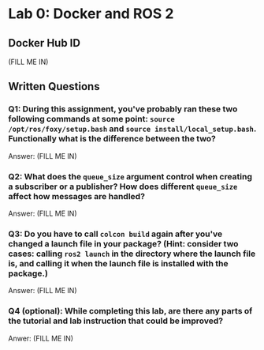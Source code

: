 # Lab 0: Docker and ROS 2

## Docker Hub ID
(FILL ME IN)

## Written Questions

### Q1: During this assignment, you've probably ran these two following commands at some point: ```source /opt/ros/foxy/setup.bash``` and ```source install/local_setup.bash```. Functionally what is the difference between the two?

Answer: (FILL ME IN)

### Q2: What does the ```queue_size``` argument control when creating a subscriber or a publisher? How does different ```queue_size``` affect how messages are handled?

Answer: (FILL ME IN)

### Q3: Do you have to call ```colcon build``` again after you've changed a launch file in your package? (Hint: consider two cases: calling ```ros2 launch``` in the directory where the launch file is, and calling it when the launch file is installed with the package.)

Answer: (FILL ME IN)

### Q4 (optional): While completing this lab, are there any parts of the tutorial and lab instruction that could be improved?

Anwer: (FILL ME IN)